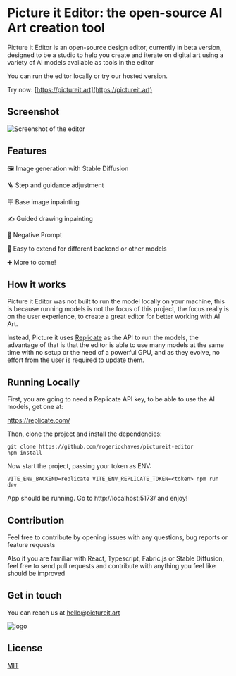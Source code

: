# Picture it Editor: the open-source AI Art creation tool

Picture it Editor is an open-source design editor, currently in beta version, designed to be a studio to help you create and iterate on digital art using a variety of AI models available as tools in the editor

You can run the editor locally or try our hosted version.

Try now: [https://pictureit.art](https://pictureit.art)

## Screenshot

![Screenshot of the editor](https://i.ibb.co/xmcpn4y/ss.png)

## Features

🖼 Image generation with Stable Diffusion

🪜 Step and guidance adjustment

🪧 Base image inpainting

✍️ Guided drawing inpainting

🙅 Negative Prompt

🔧 Easy to extend for different backend or other models

➕ More to come!

## How it works

Picture it Editor was not built to run the model locally on your machine, this is because running models is not the focus of this project, the focus really is on the user experience, to create a great editor for better working with AI Art.

Instead, Picture it uses [Replicate](https://replicate.com/) as the API to run the models, the advantage of that is that the editor is able to use many models at the same time with no setup or the need of a powerful GPU, and as they evolve, no effort from the user is required to update them.

## Running Locally

First, you are going to need a Replicate API key, to be able to use the AI models, get one at:

https://replicate.com/

Then, clone the project and install the dependencies:

```
git clone https://github.com/rogeriochaves/pictureit-editor
npm install
```

Now start the project, passing your token as ENV:

```
VITE_ENV_BACKEND=replicate VITE_ENV_REPLICATE_TOKEN=<token> npm run dev
```

App should be running. Go to http://localhost:5173/ and enjoy!

## Contribution

Feel free to contribute by opening issues with any questions, bug reports or feature requests

Also if you are familiar with React, Typescript, Fabric.js or Stable Diffusion, feel free to send pull requests and contribute with anything you feel like should be improved

## Get in touch

You can reach us at hello@pictureit.art

![logo](https://pictureit.art/images/logo-black.svg)

## License

[MIT](LICENSE)